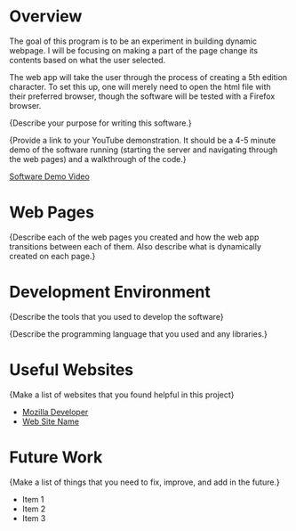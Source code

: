 # Overview

The goal of this program is to be an experiment in building dynamic webpage.
I will be focusing on making a part of the page change its contents based on
what the user selected.

The web app will take the user through the process of creating a 5th edition character.
To set this up, one will merely need to open the html file with their preferred browser,
though the software will be tested with a Firefox browser.

{Describe your purpose for writing this software.}

{Provide a link to your YouTube demonstration.  It should be a 4-5 minute demo of the software running (starting the server and navigating through the web pages) and a walkthrough of the code.}

[Software Demo Video](http://youtube.link.goes.here)

# Web Pages

{Describe each of the web pages you created and how the web app transitions between each of them.  Also describe what is dynamically created on each page.}

# Development Environment

{Describe the tools that you used to develop the software}

{Describe the programming language that you used and any libraries.}

# Useful Websites

{Make a list of websites that you found helpful in this project}
* [Mozilla Developer](https://developer.mozilla.org/en-US/docs/Web/JavaScript/Reference/Global_Objects/Math/random)
* [Web Site Name](http://url.link.goes.here)

# Future Work

{Make a list of things that you need to fix, improve, and add in the future.}
* Item 1
* Item 2
* Item 3